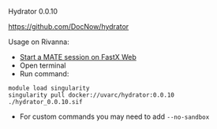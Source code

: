 Hydrator 0.0.10

https://github.com/DocNow/hydrator

Usage on Rivanna:
- [Start a MATE session on FastX Web](https://www.rc.virginia.edu/userinfo/rivanna/logintools/fastx)
- Open terminal
- Run command:
```
module load singularity
singularity pull docker://uvarc/hydrator:0.0.10
./hydrator_0.0.10.sif
```
- For custom commands you may need to add `--no-sandbox`
